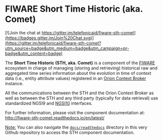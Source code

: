 # FIWARE Short Time Historic (aka. Comet)

[![Join the chat at https://gitter.im/telefonicaid/fiware-sth-comet](https://badges.gitter.im/Join%20Chat.svg)](https://gitter.im/telefonicaid/fiware-sth-comet?utm_source=badge&utm_medium=badge&utm_campaign=pr-badge&utm_content=badge)

The **Short Time Historic (STH, aka. Comet)** is a component of the [FIWARE](https://www.fiware.org/) ecosystem in charge of managing (storing and retrieving) historical raw and aggregated time series information about the evolution in time of context data (i.e., entity attribute values) registered in an [Orion Context Broker](https://github.com/telefonicaid/fiware-orion) instance.

All the communications between the STH and the Orion Context Broker as well as between the STH and any third party (typically for data retrieval) use standardized NGSI9 and [NGSI10](http://technical.openmobilealliance.org/Technical/technical-information/release-program/current-releases/ngsi-v1-0) interfaces.

For further information, please visit the component documentation at: http://fiware-sth-comet.readthedocs.io/en/latest/

<u>Note:</u> You can also navigate the [`docs/readthedocs`](./docs/readthedocs) directory in this very Github repository to access the STH component documentation.
